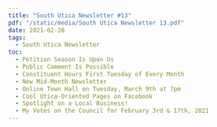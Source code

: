 ```yaml
---
title: "South Utica Newsletter #13"
pdf: "/static/media/South Utica Newsletter 13.pdf"
date: 2021-02-28
tags:
  - South Utica Newsletter
toc:
  - Petition Season Is Upon Us
  - Public Comment Is Possible
  - Constituent Hours First Tuesday of Every Month
  - New Mid-Month Newsletter
  - Online Town Hall on Tuesday, March 9th at 7pm
  - Cool Utica-Oriented Pages on Facebook
  - Spotlight on a Local Business!
  - My Votes on the Council for February 3rd & 17th, 2021
---
```

